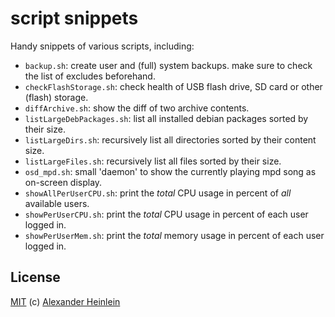 script snippets
===============

Handy snippets of various scripts, including:

* `backup.sh`: create user and (full) system backups. make sure to check the list of excludes beforehand.
* `checkFlashStorage.sh`: check health of USB flash drive, SD card or other (flash) storage.
* `diffArchive.sh`: show the diff of two archive contents.
* `listLargeDebPackages.sh`: list all installed debian packages sorted by their size.
* `listLargeDirs.sh`: recursively list all directories sorted by their content size.
* `listLargeFiles.sh`: recursively list all files sorted by their size.
* `osd_mpd.sh`: small 'daemon' to show the currently playing mpd song as on-screen display.
* `showAllPerUserCPU.sh`: print the *total* CPU usage in percent of *all* available users.
* `showPerUserCPU.sh`: print the *total* CPU usage in percent of each user logged in.
* `showPerUserMem.sh`: print the *total* memory usage in percent of each user logged in.

License
-------
[MIT](https://opensource.org/licenses/mit-license.php)
(c) [Alexander Heinlein](mailto:alexander.heinlein@web.de)
